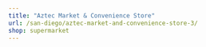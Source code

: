 ```yaml
---
title: "Aztec Market & Convenience Store"
url: /san-diego/aztec-market-and-convenience-store-3/
shop: supermarket
---
```

